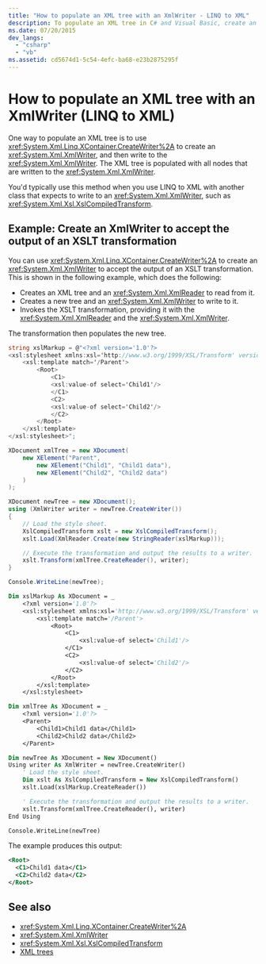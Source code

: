 ```yaml
---
title: "How to populate an XML tree with an XmlWriter - LINQ to XML"
description: To populate an XML tree in C# and Visual Basic, create an XMLWriter using CreateWriter, then write to the XmlWriter.
ms.date: 07/20/2015
dev_langs:
  - "csharp"
  - "vb"
ms.assetid: cd5674d1-5c54-4efc-ba68-e23b2875295f
---
```


# How to populate an XML tree with an XmlWriter (LINQ to XML)

One way to populate an XML tree is to use <xref:System.Xml.Linq.XContainer.CreateWriter%2A> to create an <xref:System.Xml.XmlWriter>, and then write to the <xref:System.Xml.XmlWriter>. The XML tree is populated with all nodes that are written to the <xref:System.Xml.XmlWriter>.

You'd typically use this method when you use LINQ to XML with another class that expects to write to an <xref:System.Xml.XmlWriter>, such as <xref:System.Xml.Xsl.XslCompiledTransform>.

## Example: Create an XmlWriter to accept the output of an XSLT transformation

You can use <xref:System.Xml.Linq.XContainer.CreateWriter%2A> to create an <xref:System.Xml.XmlWriter> to accept the output of an XSLT transformation. This is shown in the following example, which does the following:

- Creates an XML tree and an <xref:System.Xml.XmlReader> to read from it.
- Creates a new tree and an <xref:System.Xml.XmlWriter> to write to it.
- Invokes the XSLT transformation, providing it with the  <xref:System.Xml.XmlReader> and the <xref:System.Xml.XmlWriter>.

The transformation then populates the new tree.

```csharp
string xslMarkup = @"<?xml version='1.0'?>
<xsl:stylesheet xmlns:xsl='http://www.w3.org/1999/XSL/Transform' version='1.0'>
    <xsl:template match='/Parent'>
        <Root>
            <C1>
            <xsl:value-of select='Child1'/>
            </C1>
            <C2>
            <xsl:value-of select='Child2'/>
            </C2>
        </Root>
    </xsl:template>
</xsl:stylesheet>";

XDocument xmlTree = new XDocument(
    new XElement("Parent",
        new XElement("Child1", "Child1 data"),
        new XElement("Child2", "Child2 data")
    )
);

XDocument newTree = new XDocument();
using (XmlWriter writer = newTree.CreateWriter())
{
    // Load the style sheet.
    XslCompiledTransform xslt = new XslCompiledTransform();
    xslt.Load(XmlReader.Create(new StringReader(xslMarkup)));

    // Execute the transformation and output the results to a writer.
    xslt.Transform(xmlTree.CreateReader(), writer);
}

Console.WriteLine(newTree);
```

```vb
Dim xslMarkup As XDocument = _
    <?xml version='1.0'?>
    <xsl:stylesheet xmlns:xsl='http://www.w3.org/1999/XSL/Transform' version='1.0'>
        <xsl:template match='/Parent'>
            <Root>
                <C1>
                    <xsl:value-of select='Child1'/>
                </C1>
                <C2>
                    <xsl:value-of select='Child2'/>
                </C2>
            </Root>
        </xsl:template>
    </xsl:stylesheet>

Dim xmlTree As XDocument = _
    <?xml version='1.0'?>
    <Parent>
        <Child1>Child1 data</Child1>
        <Child2>Child2 data</Child2>
    </Parent>

Dim newTree As XDocument = New XDocument()
Using writer As XmlWriter = newTree.CreateWriter()
    ' Load the style sheet.
    Dim xslt As XslCompiledTransform = New XslCompiledTransform()
    xslt.Load(xslMarkup.CreateReader())

    ' Execute the transformation and output the results to a writer.
    xslt.Transform(xmlTree.CreateReader(), writer)
End Using

Console.WriteLine(newTree)
```

The example produces this output:

```xml
<Root>
  <C1>Child1 data</C1>
  <C2>Child2 data</C2>
</Root>
```

## See also

- <xref:System.Xml.Linq.XContainer.CreateWriter%2A>
- <xref:System.Xml.XmlWriter>
- <xref:System.Xml.Xsl.XslCompiledTransform>
- [XML trees](functional-construction.md)
